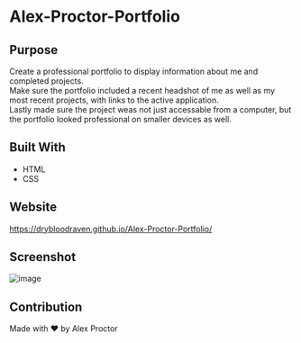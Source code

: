 # Alex-Proctor-Portfolio

## Purpose
Create a professional portfolio to display information about me and completed projects. <br />
Make sure the portfolio included a recent headshot of me as well as my most recent projects, with links to the active application. <br />
Lastly made sure the project weas not just accessable from a computer, but the portfolio looked professional on smaller devices as well.

## Built With
* HTML
* CSS

## Website
https://drybloodraven.github.io/Alex-Proctor-Portfolio/

## Screenshot
![image](./assets/images/screenshot.PNG)

## Contribution
Made with ❤️ by Alex Proctor